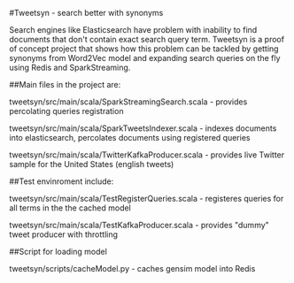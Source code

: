 #Tweetsyn - search better with synonyms

Search engines like Elasticsearch have problem with inability to find documents that don't contain exact search query term. 
Tweetsyn is a proof of concept project that shows how this problem can be tackled by getting synonyms from Word2Vec model and 
expanding search queries on the fly using Redis and SparkStreaming.


##Main files in the project are:

tweetsyn/src/main/scala/SparkStreamingSearch.scala  - provides percolating queries registration

tweetsyn/src/main/scala/SparkTweetsIndexer.scala - indexes documents into elasticsearch, percolates documents using registered queries

tweetsyn/src/main/scala/TwitterKafkaProducer.scala - provides live Twitter sample for the United States (english tweets)

##Test envinroment include:

tweetsyn/src/main/scala/TestRegisterQueries.scala - registeres queries for all terms in the the cached model

tweetsyn/src/main/scala/TestKafkaProducer.scala - provides "dummy" tweet producer with throttling

##Script for loading model 

tweetsyn/scripts/cacheModel.py - caches gensim model into Redis
